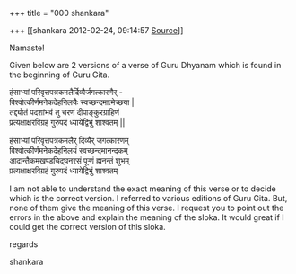 +++
title = "000 shankara"

+++
[[shankara	2012-02-24, 09:14:57 [Source](https://groups.google.com/g/samskrita/c/GdvC8UWKRHk)]]



Namaste!

  

Given below are 2 versions of a verse of Guru Dhyanam which is found in the beginning of Guru Gita.  

  

हंसाभ्यां परिवृत्तपत्रकमलैर्दिव्यैर्जगत्कारणैर् -  
विश्वोत्कीर्णमनेकदेहनिलयैः स्वच्छन्दमात्मेच्छया \|  
तद्द्योतं पदशांभवं तु चरणं दीपाङ्कुरग्राहिणं  
प्रत्यक्षाक्षरविग्रहं गुरुपदं ध्यायेद्विभुं शाश्वतम् \|\|

  

हंसाभ्यां परिवृत्तपत्रकमलैर् दिव्यैर् जगत्कारणम्  
विश्वोत्कीर्णमनेकदेहनिलयं स्वच्छन्दमानन्दकम्    
आद्यन्तैकमखण्डचिद्घनरसं पूर्‍णं ह्यनन्तं शुभम्  
प्रत्यक्षाक्षरविग्रहं गुरुपदं ध्यायेद्विभुं शाश्वतम्

  

I am not able to understand the exact meaning of this verse or to decide which is the correct version. I referred to various editions of Guru Gita. But, none of them give the meaning of this verse. I request you to point out the errors in the above and explain the meaning of the sloka. It would great if I could get the correct version of this sloka.  
  
regards  

shankara

